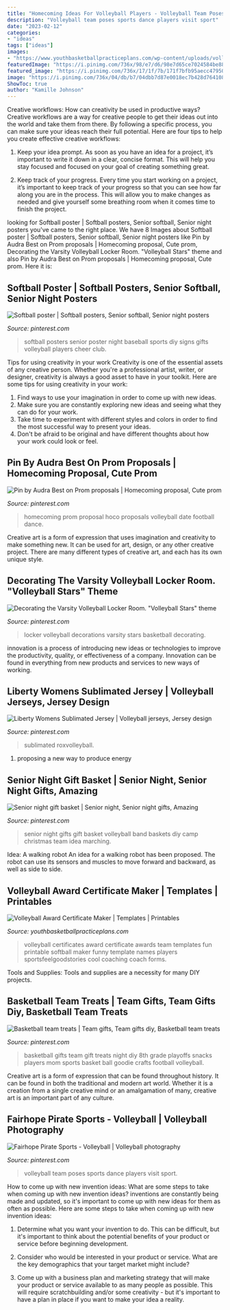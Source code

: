 ```yaml
---
title: "Homecoming Ideas For Volleyball Players - Volleyball Team Poses Sports Dance Players Visit Sport"
description: "Volleyball team poses sports dance players visit sport"
date: "2023-02-12"
categories:
- "ideas"
tags: ["ideas"]
images:
- "https://www.youthbasketballpracticeplans.com/wp-content/uploads/volleygridnew.jpg"
featuredImage: "https://i.pinimg.com/736x/98/e7/d6/98e7d65ce7024584be88fd519d7065a0--volleyball-locker-decorations-school-decorations.jpg"
featured_image: "https://i.pinimg.com/736x/17/1f/7b/171f7bfb95aecc47950a98670e2ebe02--softball-posters-ideas-baseball-posters-diy.jpg"
image: "https://i.pinimg.com/736x/04/db/b7/04dbb7d87e0018ec7b428d7641082287.jpg"
ShowToc: true
author: "Kamille Johnson"
---
```



Creative workflows: How can creativity be used in productive ways?
Creative workflows are a way for creative people to get their ideas out into the world and take them from there. By following a specific process, you can make sure your ideas reach their full potential. Here are four tips to help you create effective creative workflows:
1. Keep your idea prompt. As soon as you have an idea for a project, it’s important to write it down in a clear, concise format. This will help you stay focused and focused on your goal of creating something great.

2. Keep track of your progress. Every time you start working on a project, it’s important to keep track of your progress so that you can see how far along you are in the process. This will allow you to make changes as needed and give yourself some breathing room when it comes time to finish the project.


	

		
looking for Softball poster | Softball posters, Senior softball, Senior night posters you've came to the right place. We have 8 Images about Softball poster | Softball posters, Senior softball, Senior night posters like Pin by Audra Best on Prom proposals | Homecoming proposal, Cute prom, Decorating the Varsity Volleyball Locker Room. &quot;Volleyball Stars&quot; theme and also Pin by Audra Best on Prom proposals | Homecoming proposal, Cute prom. Here it is:
		
    
## Softball Poster | Softball Posters, Senior Softball, Senior Night Posters

<img loading=lazy src="https://i.pinimg.com/736x/17/1f/7b/171f7bfb95aecc47950a98670e2ebe02--softball-posters-ideas-baseball-posters-diy.jpg" onerror="this.onerror=null;this.src='https://tse4.mm.bing.net/th?id=OIP.cRAaYSgQkTH6ZydzAD9rUAHaFj&amp;pid=15.1';" alt="Softball poster | Softball posters, Senior softball, Senior night posters">

_Source: pinterest.com_

>softball posters senior poster night baseball sports diy signs gifts volleyball players cheer club. 

	

Tips for using creativity in your work
Creativity is one of the essential assets of any creative person. Whether you're a professional artist, writer, or designer, creativity is always a good asset to have in your toolkit. Here are some tips for using creativity in your work:
1. Find ways to use your imagination in order to come up with new ideas.
2. Make sure you are constantly exploring new ideas and seeing what they can do for your work.
3. Take time to experiment with different styles and colors in order to find the most successful way to present your ideas.
4. Don't be afraid to be original and have different thoughts about how your work could look or feel.

    
## Pin By Audra Best On Prom Proposals | Homecoming Proposal, Cute Prom

<img loading=lazy src="https://i.pinimg.com/736x/f2/63/5d/f2635d5c46be5f85464969b8b3bc3fb4--prom-proposal-candle-decorations.jpg" onerror="this.onerror=null;this.src='https://tse2.mm.bing.net/th?id=OIP.Ocb-r0za8JUjL85JbBPWcQHaJ3&amp;pid=15.1';" alt="Pin by Audra Best on Prom proposals | Homecoming proposal, Cute prom">

_Source: pinterest.com_

>homecoming prom proposal hoco proposals volleyball date football dance. 

	

Creative art is a form of expression that uses imagination and creativity to make something new. It can be used for art, design, or any other creative project. There are many different types of creative art, and each has its own unique style.

    
## Decorating The Varsity Volleyball Locker Room. &quot;Volleyball Stars&quot; Theme

<img loading=lazy src="https://i.pinimg.com/736x/98/e7/d6/98e7d65ce7024584be88fd519d7065a0--volleyball-locker-decorations-school-decorations.jpg" onerror="this.onerror=null;this.src='https://tse3.mm.bing.net/th?id=OIP.s0lLIHBR3k0Teja6nw-zxwHaHW&amp;pid=15.1';" alt="Decorating the Varsity Volleyball Locker Room. &quot;Volleyball Stars&quot; theme">

_Source: pinterest.com_

>locker volleyball decorations varsity stars basketball decorating. 

	

innovation is a process of introducing new ideas or technologies to improve the productivity, quality, or effectiveness of a company. Innovation can be found in everything from new products and services to new ways of working. 

    
## Liberty Womens Sublimated Jersey | Volleyball Jerseys, Jersey Design

<img loading=lazy src="https://i.pinimg.com/736x/04/db/b7/04dbb7d87e0018ec7b428d7641082287.jpg" onerror="this.onerror=null;this.src='https://tse4.mm.bing.net/th?id=OIP.vUwc54bS5jmITlEGsZttDgHaLH&amp;pid=15.1';" alt="Liberty Womens Sublimated Jersey | Volleyball jerseys, Jersey design">

_Source: pinterest.com_

>sublimated roxvolleyball. 

	

1. proposing a new way to produce energy 

    
## Senior Night Gift Basket | Senior Night, Senior Night Gifts, Amazing

<img loading=lazy src="https://i.pinimg.com/736x/e0/3d/ec/e03dec400173756cedbf5f4eaa3155f3--senior-night-gifts-band-camp.jpg" onerror="this.onerror=null;this.src='https://tse3.mm.bing.net/th?id=OIP.s9dX6DF4fdZWf9qwrkkQDQHaJ4&amp;pid=15.1';" alt="Senior night gift basket | Senior night, Senior night gifts, Amazing">

_Source: pinterest.com_

>senior night gifts gift basket volleyball band baskets diy camp christmas team idea marching. 

	

Idea: A walking robot
An idea for a walking robot has been proposed. The robot can use its sensors and muscles to move forward and backward, as well as side to side.

    
## Volleyball Award Certificate Maker | Templates | Printables

<img loading=lazy src="https://www.youthbasketballpracticeplans.com/wp-content/uploads/volleygridnew.jpg" onerror="this.onerror=null;this.src='https://tse1.mm.bing.net/th?id=OIP.j5LMPTdOeCW6sbmjfh3kGwHaLc&amp;pid=15.1';" alt="Volleyball Award Certificate Maker | Templates | Printables">

_Source: youthbasketballpracticeplans.com_

>volleyball certificates award certificate awards team templates fun printable softball maker funny template names players sportsfeelgoodstories cool coaching coach forms. 

	

Tools and Supplies:
Tools and supplies are a necessity for many DIY projects.

    
## Basketball Team Treats | Team Gifts, Team Gifts Diy, Basketball Team Treats

<img loading=lazy src="https://i.pinimg.com/originals/89/2a/1c/892a1c2e660799d2eafe964e23a9730a.jpg" onerror="this.onerror=null;this.src='https://tse1.mm.bing.net/th?id=OIP.EB7-mc-MWiltxMNJxegElQHaJ6&amp;pid=15.1';" alt="Basketball team treats | Team gifts, Team gifts diy, Basketball team treats">

_Source: pinterest.com_

>basketball gifts team gift treats night diy 8th grade playoffs snacks players mom sports basket ball goodie crafts football volleyball. 

	

Creative art is a form of expression that can be found throughout history. It can be found in both the traditional and modern art world. Whether it is a creation from a single creative mind or an amalgamation of many, creative art is an important part of any culture.

    
## Fairhope Pirate Sports - Volleyball | Volleyball Photography

<img loading=lazy src="https://i.pinimg.com/736x/fa/6c/7a/fa6c7a35ef56aeb179d048b83146f278--volleyball-team-pictures-volleyball-ideas.jpg" onerror="this.onerror=null;this.src='https://tse2.mm.bing.net/th?id=OIP.SKl-7QMRfjzQZAijWSFwQAHaE8&amp;pid=15.1';" alt="Fairhope Pirate Sports - Volleyball | Volleyball photography">

_Source: pinterest.com_

>volleyball team poses sports dance players visit sport. 

	

How to come up with new invention ideas: What are some steps to take when coming up with new invention ideas?
inventions are constantly being made and updated, so it's important to come up with new ideas for them as often as possible. Here are some steps to take when coming up with new invention ideas:
1. Determine what you want your invention to do. This can be difficult, but it's important to think about the potential benefits of your product or service before beginning development.

2. Consider who would be interested in your product or service. What are the key demographics that your target market might include?

3. Come up with a business plan and marketing strategy that will make your product or service available to as many people as possible. This will require scratchbuilding and/or some creativity - but it's important to have a plan in place if you want to make your idea a reality.


